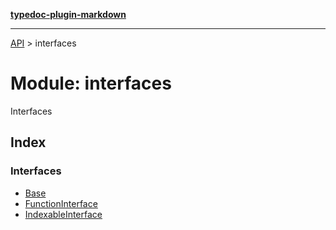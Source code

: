 [**typedoc-plugin-markdown**](../README.md)

***

[API](../API.md) > interfaces

# Module: interfaces

Interfaces

## Index

### Interfaces

- [Base](interfaces/interface.Base.md)
- [FunctionInterface](interfaces/interface.FunctionInterface.md)
- [IndexableInterface](interfaces/interface.IndexableInterface.md)
